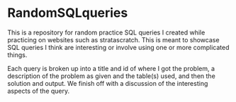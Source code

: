 # RandomSQLqueries

This is a repository for random practice SQL queries I created while practicing on websites such as stratascratch.
This is meant to showcase SQL queries I think are interesting or involve using one or more complicated things.

Each query is broken up into a title and id of where I got the problem, a description of the problem as given and the table(s)
used, and then the solution and output. We finish off with a discussion of the interesting aspects of the query.
